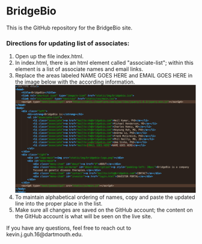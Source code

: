 <h1>BridgeBio</h1>
<p>This is the GitHub repository for the BridgeBio site.</p	>
<h3>Directions for updating list of associates:</h3>
<ol>
	<li>Open up the file index.html.</li>
	<li>In index.html, there is an html element called "associate-list"; within this element is a list of associate names and email links.</li>
	<li>Replace the areas labeled NAME GOES HERE and EMAIL GOES HERE in the image below with the according information.
		<img src="static/img/source.png"/>
	</li>
	<li>To maintain alphabetical ordering of names, copy and paste the updated line into the proper place in the list.</li>
	<li>Make sure all changes are saved on the GitHub account; the content on the GitHub account is what will be seen on the live site.</li>
</ol>
<p>If you have any questions, feel free to reach out to kevin.j.guh.16@dartmouth.edu.</p>